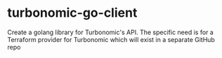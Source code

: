 # turbonomic-go-client
Create a golang library for Turbonomic's API.  The specific need is for a Terraform provider for Turbonomic which will exist in a separate GitHub repo
